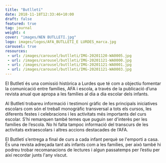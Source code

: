 ```yaml
---
title: "Butlletí"
date: 2018-11-18T12:33:46+10:00
draft: false
featured: true
tag: journal
weight: 4
cover: "images/NEN BUTLLETI.jpg"
logo: images/logos/AFA_BUTLLETI_E LURDES_marca.jpg
carousel: true
resources:
 - url: /images/carousel/butlleti/IMG-20201120-WA0005.jpg
 - url: /images/carousel/butlleti/IMG-20201121-WA0000.jpg
 - url: /images/carousel/butlleti/IMG-20201121-WA0001.jpg
 - url: /images/carousel/butlleti/IMG-20201121-WA0003.jpg
---
```


El Butlletí és una comissió històrica a Lurdes que té com a objectiu fomentar la comunicació entre famílies, AFA i escola, a través de la publicació d’una revista anual que apropa a les famílies al dia a dia escolar dels infants.

Al Butlletí trobareu informació i testimoni gràfic de les principals iniciatives escolars com són el treball monogràfic transversal a tots els cursos, les diferents festes i celebracions i les activitats més importants del curs escolar. S’hi remarquen també temes que puguin ser d'interès per les famílies de l’escola.
No hi falta tampoc informació del transcurs de les activitats extraescolars i altres accions destacades de l’AFA.

El Butlletí s’entrega a final de curs a cada infant perquè se l'emporti a casa. És una revista adreçada tant als infants com a les famílies, per això també hi podreu trobar recomanacions de lectures i algun passatemps per l’estiu per així recordar junts l'any viscut.
